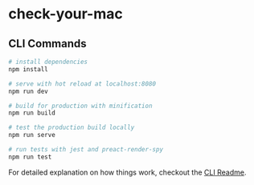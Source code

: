 # check-your-mac

## CLI Commands

``` bash
# install dependencies
npm install

# serve with hot reload at localhost:8080
npm run dev

# build for production with minification
npm run build

# test the production build locally
npm run serve

# run tests with jest and preact-render-spy 
npm run test
```

For detailed explanation on how things work, checkout the [CLI Readme](https://github.com/developit/preact-cli/blob/master/README.md).
